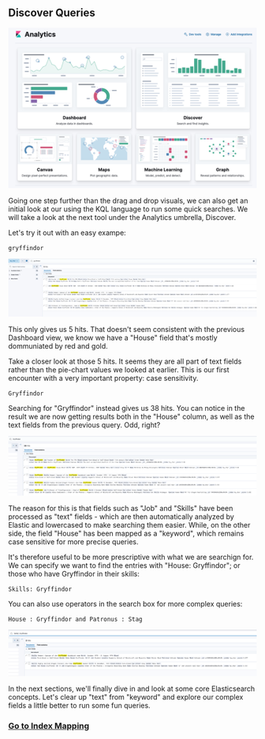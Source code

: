 
## Discover Queries

![](img/analytics.png)

Going one step further than the drag and drop visuals, we can also get an initial look at our using the KQL language to run some quick searches. We will take a look at the next tool under the Analytics umbrella, Discover.

Let's try it out with an easy exampe: 

```
gryffindor
```
![](img/5%20hits.png)

This only gives us 5 hits. That doesn't seem consistent with the previous Dashboard view, we know we have a "House" field that's mostly dommuniated by red and gold. 

Take a closer look at those 5 hits. It seems they are all part of text fields rather than the pie-chart values we looked at earlier. This is our first encounter with a very important property: case sensitivity. 

```
Gryffindor
```

Searching for "Gryffindor" instead gives us 38 hits. You can notice in the result we are now getting results both in the "House" column, as well as the text fields from the previous query. Odd, right?

![](img/38%20hits.png)

The reason for this is that fields such as "Job" and "Skills" have been processed as "text" fields - which are then automatically analyzed by Elastic and lowercased to make searching them easier. While, on the other side, the field "House" has been mapped as a "keyword", which remains case sensitive for more precise queries. 

It's therefore useful to be more prescriptive with what we are searchign for. 
We can specify we want to find the entries with "House: Gryffindor"; or those who have Gryffindor in their skills:

```
Skills: Gryffindor
```

You can also use operators in the search box for more complex queries:

```
House : Gryffindor and Patronus : Stag 
```


![](img/skills.png)

In the next sections, we'll finally dive in and look at some core Elasticsearch concepts. Let's clear up "text" from "keyword" and explore our complex fields a little better to run some fun queries.

### [Go to Index Mapping](/3.%20Index%20Mapping)